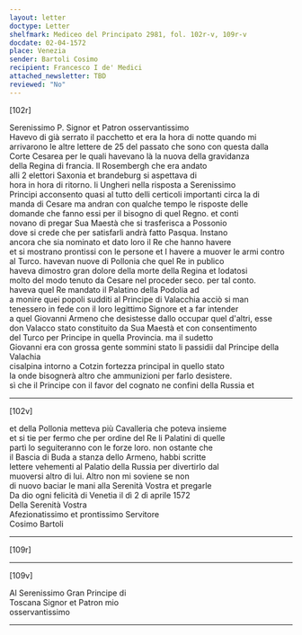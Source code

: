 ```yaml
---
layout: letter
doctype: Letter
shelfmark: Mediceo del Principato 2981, fol. 102r-v, 109r-v
docdate: 02-04-1572
place: Venezia
sender: Bartoli Cosimo
recipient: Francesco I de' Medici
attached_newsletter: TBD
reviewed: "No"
---
```


[102r]  
  
  
Serenissimo P. Signor et Patron osservantissimo  
Havevo di già serrato il pacchetto et era Ia hora di notte quando mi  
arrivarono le altre lettere de 25 del passato che sono con questa dalla  
Corte Cesarea per le quali havevano là la nuova della gravidanza  
della Regina di francia. Il Rosembergh che era andato  
alli 2 elettori Saxonia et brandeburg si aspettava di  
hora in hora di ritorno. li Ungheri nella risposta a Serenissimo  
Principi acconsento quasi al tutto delli certicoli importanti circa la di  
manda di Cesare ma andran con qualche tempo le risposte delle  
domande che fanno essi per il bisogno di quel Regno. et conti  
novano di pregar Sua Maestà che si trasferisca a Possonio  
dove si crede che per satisfarli andrà fatto Pasqua. Instano  
ancora che sia nominato et dato loro il Re che hanno havere  
et si mostrano prontissi con le persone et l havere a muover le armi contro  
al Turco. havevan nuove di Pollonia che quel Re in publico  
haveva dimostro gran dolore della morte della Regina et lodatosi  
molto del modo tenuto da Cesare nel proceder seco. per tal conto.  
haveva quel Re mandato il Palatino della Podolia ad  
a monire quei popoli sudditi al Principe di Valacchia acciò si man  
tenessero in fede con il loro legittimo Signore et a far intender  
a quel Giovanni Armeno che desistesse dallo occupar quel d'altri, esse  
don Valacco stato constituito da Sua Maestà et con consentimento  
del Turco per Principe in quella Provincia. ma il sudetto  
Giovanni era con grossa gente sommini stato li passidii dal Principe della Valachia  
cisalpina intorno a Cotzin fortezza principal in quello stato  
la onde bisognerà altro che ammunizioni per farlo desistere.  
sì che il Principe con il favor del cognato ne confini della Russia et  
  
---  

[102v]  
  
  
et della Pollonia metteva più Cavalleria che poteva insieme  
et si tie per fermo che per ordine del Re li Palatini di quelle  
partì lo seguiteranno con le forze loro. non ostante che  
il Bascia di Buda a stanza dello Armeno, habbi scritte  
lettere vehementi al Palatio della Russia per divertirlo dal  
muoversi altro di lui. Altro non mi soviene se non  
di nuovo baciar le mani alla Serenità Vostra et pregarle  
Da dio ogni felicità di Venetia il dì 2 dì aprile 1572  
Della Serenità Vostra  
Afezionatissimo et prontissimo Servitore  
Cosimo Bartoli  
  
---  

[109r]  
  
  
  
---  

[109v]  
  
  
Al Serenissimo Gran Principe di  
Toscana Signor et Patron mio  
osservantissimo  
  
---  

